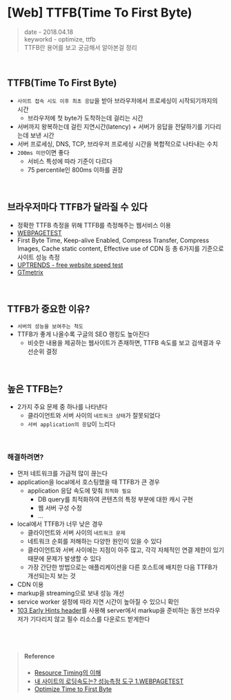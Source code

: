 # [Web] TTFB(Time To First Byte)
> date - 2018.04.18  
> keyworkd - optimize, ttfb  
> TTFB란 용어를 보고 궁금해서 알아본걸 정리  

<br>

## TTFB(Time To First Byte)
* `사이트 접속 시도 이후 최초 응답`을 받아 브라우저에서 프로세싱이 시작되기까지의 시간
  * 브라우저에 첫 byte가 도착하는데 걸리는 시간
* 서버까지 왕복하는데 걸린 지연시간(latency) + 서버가 응답을 전달하기를 기다리는데 보낸 시간
* 서버 프로세싱, DNS, TCP, 브라우저 프로세싱 시간을 복합적으로 나타내는 수치
* `200ms 미만`이면 좋다
  * 서비스 특성에 따라 기준이 다르다
  * 75 percentile인 800ms 이하를 권장


<br>

## 브라우저마다 TTFB가 달라질 수 있다
* 정확한 TTFB 측정을 위해 TTFB를 측정해주는 웹서비스 이용
* [WEBPAGETEST](http://www.webpagetest.org/)
* First Byte Time, Keep-alive Enabled, Compress Transfer, Compress Images, Cache static content, Effective use of CDN 등 총 6가지를 기준으로 사이트 성능 측정
* [UPTRENDS - free website speed test](https://www.uptrends.com/tools/website-speed-test)
* [GTmetrix](https://gtmetrix.com/)


<br>

## TTFB가 중요한 이유?
* `서버의 성능을 보여주는 척도`
* TTFB가 좋게 나올수록 구글의 SEO 랭킹도 높아진다
  * 비슷한 내용을 제공하는 웹사이트가 존재하면, TTFB 속도를 보고 검색결과 우선순위 결정


<br>

## 높은 TTFB는?
* 2가지 주요 문제 중 하나를 나타낸다
  * 클라이언트와 서버 사이의 `네트워크 상태`가 잘못되었다
  * `서버 application의 응답`이 느리다

<br>

### 해결하려면?
* 먼저 네트워크를 가급적 많이 끊는다
* application을 local에서 호스팅했을 때 TTFB가 큰 경우
  * application 응답 속도에 맞춰 `최적화 필요`
    * DB query를 최적화하여 콘텐츠의 특정 부분에 대한 캐시 구현
    * 웹 서버 구성 수정
    * ...
* local에서 TTFB가 너무 낮은 경우
  * 클라이언트와 서버 사이의 `네트워크 문제`
  * 네트워크 순회를 저해하는 다양한 원인이 있을 수 있다
  * 클라이언트와 서버 사이에는 지점이 아주 많고, 각각 자체적인 연결 제한이 있기 때문에 문제가 발생할 수 있다
  * 가장 간단한 방법으로는 애플리케이션을 다른 호스트에 배치한 다음 TTFB가 개선되는지 보는 것
* CDN 이용
* markup을 streaming으로 보내 성능 개선
* service worker 설정에 따라 지연 시간이 높아질 수 있으니 확인
* [103 Early Hints header](https://developer.chrome.com/blog/early-hints)를 사용해 server에서 markup을 준비하는 동안 브라우저가 기다리지 않고 필수 리소스를 다운로드 받게한다

<br><br>

> #### Reference
> * [Resource Timing의 이해](https://developers.google.com/web/tools/chrome-devtools/network-performance/understanding-resource-timing?hl=ko)
> * [내 사이트의 로딩속도는? 성능측정 도구 1.WEBPAGETEST](http://blog.naver.com/PostView.nhn?blogId=kinxtime&logNo=220695016199&categoryNo=0&parentCategoryNo=0&viewDate=&currentPage=1&postListTopCurrentPage=1&from=postView)
> * [Optimize Time to First Byte](https://web.dev/optimize-ttfb)
